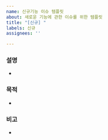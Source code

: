```yaml
---
name: 신규기능 이슈 템플릿
about: 새로운 기능에 관한 이슈를 위한 템플릿
title: "[신규] "
labels: 신규
assignees: ''

---
```


### 설명 ###
* 


### 목적 ###
*


### 비고 ###
*
